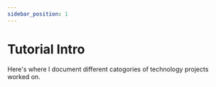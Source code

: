 ```yaml
---
sidebar_position: 1
---
```


# Tutorial Intro

Here's where I document different catogories of technology projects worked on.